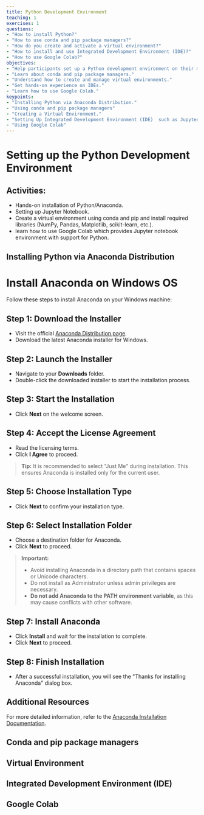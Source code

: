```yaml
---
title: Python Development Environment
teaching: 1
exercises: 1
questions:
- "How to install Python?"
- "How to use conda and pip package managers?"
- "How do you create and activate a virtual environment?"
- "How to install and use Integrated Development Environment (IDE)?"
- "How to use Google Colab?"
objectives:
- "Help participants set up a Python development environment on their machines."
- "Learn about conda and pip package managers."
- "Understand how to create and manage virtual environments."
- "Get hands-on experience on IDEs."
- "Learn how to use Google Colab."
keypoints:
- "Installing Python via Anaconda Distribution."
- "Using conda and pip package managers"
- "Creating a Virtual Environment."
- "Setting Up Integrated Development Environment (IDE)  such as Jupyter Notebook and Visual Studio Code."
- "Using Google Colab"
---
```


# Setting up the Python Development Environment

## Activities:
- Hands-on installation of Python/Anaconda.
- Setting up Jupyter Notebook.
- Create a virtual environment using conda and pip and install required libraries  (NumPy, Pandas, Matplotlib, scikit-learn, etc.).
- learn how to use Google Colab which provides Jupyter notebook environment with support for Python.

## Installing Python via Anaconda Distribution

# Install Anaconda on Windows OS

Follow these steps to install Anaconda on your Windows machine:

## Step 1: Download the Installer
- Visit the official [Anaconda Distribution page](https://www.anaconda.com/products/distribution).
- Download the latest Anaconda installer for Windows.

## Step 2: Launch the Installer
- Navigate to your **Downloads** folder.
- Double-click the downloaded installer to start the installation process.

## Step 3: Start the Installation
- Click **Next** on the welcome screen.

## Step 4: Accept the License Agreement
- Read the licensing terms.
- Click **I Agree** to proceed.

> **Tip:** It is recommended to select "Just Me" during installation. This ensures Anaconda is installed only for the current user.

## Step 5: Choose Installation Type
- Click **Next** to confirm your installation type.

## Step 6: Select Installation Folder
- Choose a destination folder for Anaconda.
- Click **Next** to proceed.

> **Important:**  
> - Avoid installing Anaconda in a directory path that contains spaces or Unicode characters.  
> - Do not install as Administrator unless admin privileges are necessary.  
> - **Do not add Anaconda to the PATH environment variable**, as this may cause conflicts with other software.

## Step 7: Install Anaconda
- Click **Install** and wait for the installation to complete.
- Click **Next** to proceed.

## Step 8: Finish Installation
- After a successful installation, you will see the "Thanks for installing Anaconda" dialog box.

## Additional Resources
For more detailed information, refer to the [Anaconda Installation Documentation](https://docs.anaconda.com/anaconda/install/windows/).


## Conda and pip package managers

## Virtual Environment

## Integrated Development Environment (IDE)

## Google Colab






